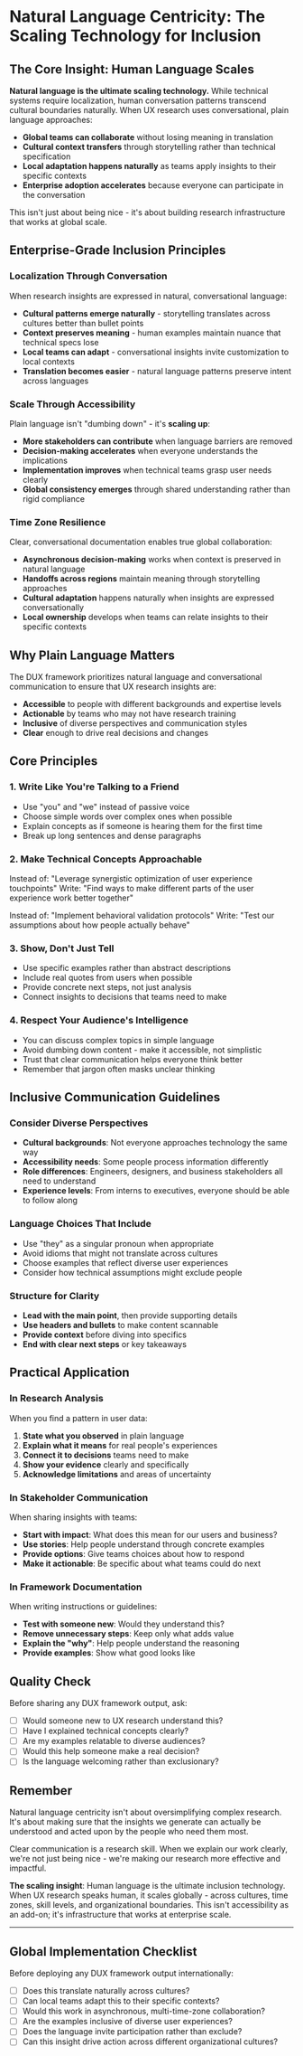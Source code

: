 # Natural Language Centricity: The Scaling Technology for Inclusion

## The Core Insight: Human Language Scales

**Natural language is the ultimate scaling technology.** While technical systems require localization, human conversation patterns transcend cultural boundaries naturally. When UX research uses conversational, plain language approaches:

- **Global teams can collaborate** without losing meaning in translation
- **Cultural context transfers** through storytelling rather than technical specification  
- **Local adaptation happens naturally** as teams apply insights to their specific contexts
- **Enterprise adoption accelerates** because everyone can participate in the conversation

This isn't just about being nice - it's about building research infrastructure that works at global scale.

## Enterprise-Grade Inclusion Principles

### **Localization Through Conversation**
When research insights are expressed in natural, conversational language:
- **Cultural patterns emerge naturally** - storytelling translates across cultures better than bullet points
- **Context preserves meaning** - human examples maintain nuance that technical specs lose
- **Local teams can adapt** - conversational insights invite customization to local contexts
- **Translation becomes easier** - natural language patterns preserve intent across languages

### **Scale Through Accessibility** 
Plain language isn't "dumbing down" - it's **scaling up**:
- **More stakeholders can contribute** when language barriers are removed
- **Decision-making accelerates** when everyone understands the implications
- **Implementation improves** when technical teams grasp user needs clearly
- **Global consistency emerges** through shared understanding rather than rigid compliance

### **Time Zone Resilience**
Clear, conversational documentation enables true global collaboration:
- **Asynchronous decision-making** works when context is preserved in natural language
- **Handoffs across regions** maintain meaning through storytelling approaches
- **Cultural adaptation** happens naturally when insights are expressed conversationally
- **Local ownership** develops when teams can relate insights to their specific contexts

## Why Plain Language Matters

The DUX framework prioritizes natural language and conversational communication to ensure that UX research insights are:

- **Accessible** to people with different backgrounds and expertise levels
- **Actionable** by teams who may not have research training
- **Inclusive** of diverse perspectives and communication styles
- **Clear** enough to drive real decisions and changes

## Core Principles

### 1. **Write Like You're Talking to a Friend**
- Use "you" and "we" instead of passive voice
- Choose simple words over complex ones when possible
- Explain concepts as if someone is hearing them for the first time
- Break up long sentences and dense paragraphs

### 2. **Make Technical Concepts Approachable**
Instead of: "Leverage synergistic optimization of user experience touchpoints"
Write: "Find ways to make different parts of the user experience work better together"

Instead of: "Implement behavioral validation protocols"
Write: "Test our assumptions about how people actually behave"

### 3. **Show, Don't Just Tell**
- Use specific examples rather than abstract descriptions
- Include real quotes from users when possible
- Provide concrete next steps, not just analysis
- Connect insights to decisions that teams need to make

### 4. **Respect Your Audience's Intelligence**
- You can discuss complex topics in simple language
- Avoid dumbing down content - make it accessible, not simplistic
- Trust that clear communication helps everyone think better
- Remember that jargon often masks unclear thinking

## Inclusive Communication Guidelines

### Consider Diverse Perspectives
- **Cultural backgrounds**: Not everyone approaches technology the same way
- **Accessibility needs**: Some people process information differently
- **Role differences**: Engineers, designers, and business stakeholders all need to understand
- **Experience levels**: From interns to executives, everyone should be able to follow along

### Language Choices That Include
- Use "they" as a singular pronoun when appropriate
- Avoid idioms that might not translate across cultures
- Choose examples that reflect diverse user experiences
- Consider how technical assumptions might exclude people

### Structure for Clarity
- **Lead with the main point**, then provide supporting details
- **Use headers and bullets** to make content scannable
- **Provide context** before diving into specifics
- **End with clear next steps** or key takeaways

## Practical Application

### In Research Analysis
When you find a pattern in user data:
1. **State what you observed** in plain language
2. **Explain what it means** for real people's experiences
3. **Connect it to decisions** teams need to make
4. **Show your evidence** clearly and specifically
5. **Acknowledge limitations** and areas of uncertainty

### In Stakeholder Communication
When sharing insights with teams:
- **Start with impact**: What does this mean for our users and business?
- **Use stories**: Help people understand through concrete examples
- **Provide options**: Give teams choices about how to respond
- **Make it actionable**: Be specific about what teams could do next

### In Framework Documentation
When writing instructions or guidelines:
- **Test with someone new**: Would they understand this?
- **Remove unnecessary steps**: Keep only what adds value
- **Explain the "why"**: Help people understand the reasoning
- **Provide examples**: Show what good looks like

## Quality Check

Before sharing any DUX framework output, ask:
- [ ] Would someone new to UX research understand this?
- [ ] Have I explained technical concepts clearly?
- [ ] Are my examples relatable to diverse audiences?
- [ ] Would this help someone make a real decision?
- [ ] Is the language welcoming rather than exclusionary?

## Remember

Natural language centricity isn't about oversimplifying complex research. It's about making sure that the insights we generate can actually be understood and acted upon by the people who need them most.

Clear communication is a research skill. When we explain our work clearly, we're not just being nice - we're making our research more effective and impactful.

**The scaling insight**: Human language is the ultimate inclusion technology. When UX research speaks human, it scales globally - across cultures, time zones, skill levels, and organizational boundaries. This isn't accessibility as an add-on; it's infrastructure that works at enterprise scale.

---

## Global Implementation Checklist

Before deploying any DUX framework output internationally:
- [ ] Does this translate naturally across cultures?
- [ ] Can local teams adapt this to their specific contexts?
- [ ] Would this work in asynchronous, multi-time-zone collaboration?
- [ ] Are the examples inclusive of diverse user experiences?
- [ ] Does the language invite participation rather than exclude?
- [ ] Can this insight drive action across different organizational cultures?
